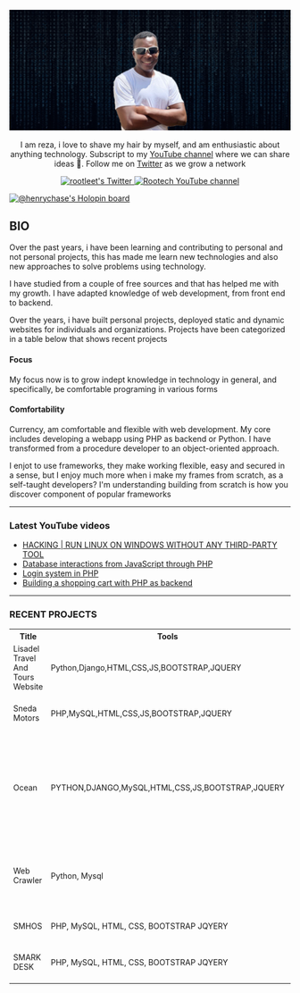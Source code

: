 <a href="#" target="_blank">![alt text](res/main.png)</a>

<p align="center">I am reza, i love to shave my hair by myself, and am enthusiastic about anything technology. Subscript to my <a href="https://www.youtube.com/channel/UC4yFy0FuVlOg9jeOOPnhfuQ">YouTube channel</a> where we can share ideas 🎥. Follow me on <a href="https://twitter.com/nifty_xenodochi">Twitter</a> as we grow a network</p>

<p align="center">
  <a href="https://twitter.com/nifty_xenodochi">
    <img src="https://img.shields.io/twitter/follow/nifty_xenodochi?label=Twitter&logo=twitter&style=for-the-badge&color=blue" alt="rootleet's Twitter"/>
  </a>
  <a href="https://www.youtube.com/channel/UC4yFy0FuVlOg9jeOOPnhfuQ">
    <img src="https://img.shields.io/youtube/channel/subscribers/UC4yFy0FuVlOg9jeOOPnhfuQ?style=for-the-badge&logo=youtube&label=Youtube&color=red" alt="Rootech YouTube channel"/>
  </a>
</p>


[![@henrychase's Holopin board](https://holopin.me/henrychase)](https://holopin.io/@henrychase)



## BIO
<p>
Over the past years, i have been learning and contributing to personal and not personal projects, this has made me learn new technologies and also new approaches to solve problems using technology.
</p>
<p>I have studied from a couple of free sources and that has helped me with my growth. I have adapted knowledge of web development, from front end to backend.</p>

<p>Over the years, i have built personal projects, deployed static and dynamic websites for individuals and organizations. Projects have been categorized in a table below that shows recent projects</p>

#### Focus
<p>My focus now is to grow indept knowledge in technology in general, and specifically, be comfortable programing in various forms</p>

#### Comfortability
<p>
Currency, am comfortable and flexible with web development. My core includes developing a webapp using PHP as backend or Python. I have transformed from a 
procedure developer to an object-oriented approach. 
</p>
<p>
I enjot to use frameworks, they make working flexible, easy and secured in a sense, but I enjoy much more when i make my frames from scratch, as a self-taught developers? I'm understanding building from scratch is how you discover component of popular frameworks
</p>

[//]: # (<p align="center">)

[//]: # (Talk is cheap. Show me the plan. Docker Geek | Networking | Linux | PHP Developer | Python Coffee junkie | Internet nerd | Devoted problem solver | Everything Technology)

[//]: # (</p>)

---

### Latest YouTube videos

<!-- YOUTUBE-VIDEOS-LIST:START -->
- [HACKING | RUN LINUX ON WINDOWS WITHOUT ANY THIRD-PARTY TOOL](https://www.youtube.com/watch?v=atd-T4v9kVA)
- [Database interactions from JavaScript through PHP](https://www.youtube.com/watch?v=ShRuyp1mAY4)
- [Login system in PHP](https://www.youtube.com/watch?v=4u5lYTs-rrw&t=2271s)
- [Building a shopping cart with PHP as backend](https://www.youtube.com/watch?v=_34TEyE3AcE&list=PLCqF6eLSFi2TiUX6H2ANtmPeh4c0XoDe-)
<!-- YOUTUBE-VIDEOS-LIST:END -->

---

### RECENT PROJECTS

<table id="public">
  <tr>
    <th>Title</th>
    <th>Tools</th>
    <th>Description</th>
    <th>Repository</th>
  </tr>
  <tr>
    <td>Lisadel Travel And Tours Website  </td>
    <td>Python,Django,HTML,CSS,JS,BOOTSTRAP,JQUERY</td>
    <td>A website for a travel and tours organization using django</td>
    <td><a href="https://github.com/lisadelgh/django">REPOSITORY</a> / <a href="https://www.lisadeltravelandtours.com">LIVE PREVIEW</a></td>
  </tr>
    <tr>
        <td>Sneda Motors  </td>
        <td>PHP,MySQL,HTML,CSS,JS,BOOTSTRAP,JQUERY</td>
        <td>Website for a car sales and servicing company</td>
        <td><a href="https://www.snedamotors.com">REPOSITORY</a> / <a href="https://www.snedamotors.com">LIVE PREVIEW</a></td>
      </tr>
    <tr>
        <td>Ocean  </td>
        <td>PYTHON,DJANGO,MySQL,HTML,CSS,JS,BOOTSTRAP,JQUERY</td>
        <td>An organizational web app to make issues logged, assign issues, manage inventory. This is good for an IT organization</td>
        <td><a href="https://github.com/snedagh/ocean">REPOSITORY</a></td>
    </tr>
    <tr>
        <td>Web Crawler  </td>
        <td>Python, Mysql</td>
        <td>A python web crawler that crawls a website and pick specific details required</td>
        <td><a href="https://github.com/rootleet/web_crawler">REPOSITORY</a></td>
    </tr>
    <tr>
        <td>SMHOS  </td>
        <td>PHP, MySQL, HTML, CSS, BOOTSTRAP JQYERY</td>
        <td>A Point of sale built with PHP</td>
        <td><a href="https://github.com/rootech-inc/inbentory_cli">REPOSITORY</a></td>
    </tr>
    <tr>
        <td>SMARK DESK</td>
        <td>PHP, MySQL, HTML, CSS, BOOTSTRAP JQYERY</td>
        <td>An organizational web app with custom tools</td>
        <td><a href="https://github.com/snedagh/smdesk">REPOSITORY</a></td>
    </tr>
</table>

